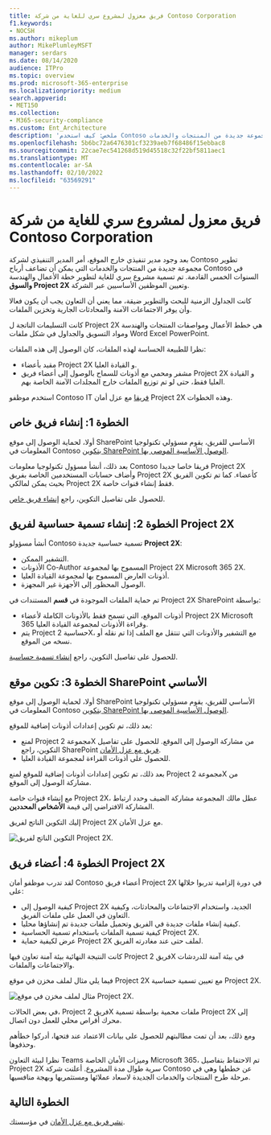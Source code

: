 ```yaml
---
title: فريق معزول لمشروع سري للغاية من شركة Contoso Corporation
f1.keywords:
- NOCSH
ms.author: mikeplum
author: MikePlumleyMSFT
manager: serdars
ms.date: 08/14/2020
audience: ITPro
ms.topic: overview
ms.prod: microsoft-365-enterprise
ms.localizationpriority: medium
search.appverid:
- MET150
ms.collection:
- M365-security-compliance
ms.custom: Ent_Architecture
description: 'ملخص: كيف استخدم Contoso فريقا مع عزل الأمان لمشروع سري للغاية لتطوير مجموعة جديدة من المنتجات والخدمات.'
ms.openlocfilehash: 5b6bc72a6476301cf3239aeb7f68486f15ebbac8
ms.sourcegitcommit: 22cae7ec541268d519d45518c32f22bf5811aec1
ms.translationtype: MT
ms.contentlocale: ar-SA
ms.lasthandoff: 02/10/2022
ms.locfileid: "63569291"
---
```

# <a name="isolated-team-for-a-top-secret-project-of-the-contoso-corporation"></a>فريق معزول لمشروع سري للغاية من شركة Contoso Corporation

بعد وجود مدير تنفيذي خارج الموقع، أمر المدير التنفيذي لشركة Contoso تطوير مجموعة جديدة من المنتجات والخدمات التي يمكن أن تضاعف أرباح Contoso في السنوات الخمس القادمة. تم تسمية مشروع سري للغاية لتطوير خطة الأعمال والهندسة **والسوق Project 2X** وتعيين الموظفين الأساسيين عبر الشركة. 

كانت الجداول الزمنية للبحث والتطوير ضيقة، مما يعني أن التعاون يجب أن يكون فعالا وأن يوفر الاجتماعات الآمنة والمحادثات الجارية وتخزين الملفات.

كانت التسليمات الناتجة ل Project 2X هي خطط الأعمال ومواصفات المنتجات والهندسة ومواد التسويق والجداول في شكل ملفات Word Excel PowerPoint. 

نظرا للطبيعة الحساسة لهذه الملفات، كان الوصول إلى هذه الملفات:

- مقيد بأعضاء Project 2X و القيادة العليا.
- مشفر ومحمي مع أذونات للسماح بالوصول إلى أعضاء فريق Project 2X و القيادة العليا فقط، حتى لو تم توزيع الملفات خارج المجلدات الآمنة الخاصة بهم.

استخدم موظفو Contoso IT [فريقا](secure-teams-security-isolation.md) مع عزل أمان Project 2X وهذه الخطوات.

## <a name="step-1-created-a-private-team"></a>الخطوة 1: إنشاء فريق خاص

أولا، لحماية الوصول إلى موقع SharePoint الأساسي للفريق، يقوم مسؤولي تكنولوجيا المعلومات في Contoso [بتكوين SharePoint الوصول الأساسية الموصى بها](../security/office-365-security/sharepoint-file-access-policies.md).

بعد ذلك، أنشأ مسؤول تكنولوجيا معلومات Contoso فريقا خاصا جديدا Project 2X وأضاف حسابات المستخدمين الخاصة بفريق Project 2X كأعضاء. كما تم تكوين الفريق بحيث يمكن لمالكي Project 2X فقط إنشاء قنوات خاصة.

للحصول على تفاصيل التكوين، راجع [إنشاء فريق خاص](secure-teams-security-isolation.md#create-a-private-team).

## <a name="step-2-created-a-sensitivity-label-for-the-project-2x-team"></a>الخطوة 2: إنشاء تسمية حساسية لفريق Project 2X

أنشأ مسؤولو Contoso تسمية حساسية جديدة **Project 2X**:

- التشفير الممكن.
- الأذونات Co-Author المسموح بها لمجموعة Project 2X Microsoft 365 2X.
- أذونات العارض المسموح بها لمجموعة القيادة العليا.
- الوصول المحظور إلى الأجهزة غير المجهزة.

تم حماية الملفات الموجودة في **قسم** المستندات في Project 2X SharePoint بواسطة:

- أذونات الموقع، التي تسمح فقط بالأذونات الكاملة لأعضاء Project 2X Microsoft 365 وقراءة الأذونات لمجموعة القيادة العليا.
- يتم Project حساسية 2X، مع التشفير والأذونات التي تنتقل مع الملف إذا تم نقله أو نسخه من الموقع.

للحصول على تفاصيل التكوين، راجع [إنشاء تسمية حساسية](secure-teams-security-isolation.md#create-a-sensitivity-label).

## <a name="step-3-configured-the-underlying-sharepoint-site"></a>الخطوة 3: تكوين موقع SharePoint الأساسي

أولا، لحماية الوصول إلى موقع SharePoint الأساسي للفريق، يقوم مسؤولي تكنولوجيا المعلومات في Contoso [بتكوين SharePoint الوصول الأساسية الموصى بها](../security/office-365-security/sharepoint-file-access-policies.md).

بعد ذلك، تم تكوين إعدادات أذونات إضافية للموقع:

- لمنع Project مجموعة 2X من مشاركة الوصول إلى الموقع. للحصول على تفاصيل التكوين، راجع SharePoint [فريق مع عزل الأمان](secure-teams-security-isolation.md#sharepoint-settings).
- للحصول على أذونات القراءة لمجموعة القيادة العليا.

بعد ذلك، تم تكوين إعدادات أذونات إضافية للموقع لمنع Project مجموعة 2X من مشاركة الوصول إلى الموقع. 

مع إنشاء قنوات خاصة Project 2X، عطل مالك المجموعة مشاركة الضيف وحدد ارتباط المشاركة الافتراضي إلى قيمة **الأشخاص المحددين**.

إليك التكوين الناتج لفريق Project 2X مع عزل الأمان.

![التكوين الناتج لفريق Project 2X.](../media/contoso-team-for-top-secret-project.png)

 ## <a name="step-4-trained-project-2x-team-members"></a>الخطوة 4: أعضاء فريق Project 2X

لقد تدرب موظفو أمان Contoso أعضاء فريق Project 2X في دورة إلزامية تدربوا خلالها على:

- كيفية الوصول إلى Project 2X الجديد، واستخدام الاجتماعات والمحادثات، وكيفية التعاون في العمل على ملفات الفريق.
- كيفية إنشاء ملفات جديدة في الفريق وتحميل ملفات جديدة تم إنشاؤها محليا.
- كيفية تسمية الملفات باستخدام تسمية الحساسية Project 2X.
- عرض لكيفية حماية Project 2X لملف حتى عند مغادرته الفريق.

كانت النتيجة النهائية بيئة آمنة تعاون فيها Project فريق 2X في بيئة آمنة للدردشات والاجتماعات والملفات.

فيما يلي مثال لملف مخزن في موقع Project 2X مع تعيين تسمية حساسية Project 2X.

![مثال لملف مخزن في موقع Project 2X.](../media/contoso-team-for-top-secret-project-example.png)

في بعض الحالات، Project فريق 2X ملفات محمية بواسطة تسمية Project 2X إلى محرك أقراص محلي للعمل دون اتصال. 

ومع ذلك، بعد أن تمت مطالبتهم للحصول على بيانات الاعتماد عند فتحها، أدركوا خطأهم وحذفوها.

نظرا لبيئة التعاون Teams وميزات الأمان الخاصة Microsoft 365، تم الاحتفاظ بتفاصيل Project 2X سرية طوال مدة المشروع. أعلنت شركة Contoso عن خططها وهي في مرحلة طرح المنتجات والخدمات الجديدة لاسعاد عملائها ومستثمريها وبهجة منافسيها.

## <a name="next-step"></a>الخطوة التالية

[نشر فريق مع عزل الأمان](secure-teams-security-isolation.md) في مؤسستك.

